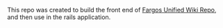 This repo was created to build the front end of [Fargos Unified Wiki Repo](https://github.com/LucasAmaral42/fargos_unified_wiki), and then use in the rails application.

